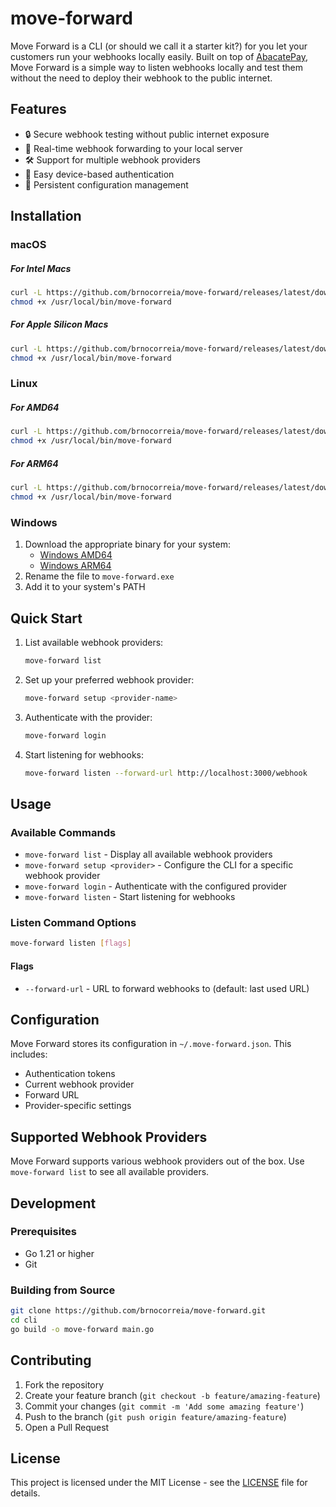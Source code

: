# move-forward

Move Forward is a CLI (or should we call it a starter kit?) for you let your customers run your webhooks locally easily. Built on top of [AbacatePay](https://github.com/AbacatePay/abacatepay-cli), Move Forward is a simple way to listen webhooks locally and test them without the need to deploy their webhook to the public internet.

## Features

- 🔒 Secure webhook testing without public internet exposure
- 🔄 Real-time webhook forwarding to your local server
- 🛠️ Support for multiple webhook providers
- 📱 Easy device-based authentication
- 💾 Persistent configuration management

## Installation

### macOS

##### For Intel Macs

```bash
curl -L https://github.com/brnocorreia/move-forward/releases/latest/download/move-forward-darwin-amd64 -o /usr/local/bin/move-forward
chmod +x /usr/local/bin/move-forward
```

##### For Apple Silicon Macs

```bash
curl -L https://github.com/brnocorreia/move-forward/releases/latest/download/move-forward-darwin-arm64 -o /usr/local/bin/move-forward
chmod +x /usr/local/bin/move-forward
```

### Linux

##### For AMD64

```bash
curl -L https://github.com/brnocorreia/move-forward/releases/latest/download/move-forward-linux-amd64 -o /usr/local/bin/move-forward
chmod +x /usr/local/bin/move-forward
```

##### For ARM64

```bash
curl -L https://github.com/brnocorreia/move-forward/releases/latest/download/move-forward-linux-arm64 -o /usr/local/bin/move-forward
chmod +x /usr/local/bin/move-forward
```

### Windows

1. Download the appropriate binary for your system:
   - [Windows AMD64](https://github.com/brnocorreia/move-forward/releases/latest/download/move-forward-windows-amd64.exe)
   - [Windows ARM64](https://github.com/brnocorreia/move-forward/releases/latest/download/move-forward-windows-arm64.exe)
2. Rename the file to `move-forward.exe`
3. Add it to your system's PATH

## Quick Start

1. List available webhook providers:

   ```bash
   move-forward list
   ```

2. Set up your preferred webhook provider:

   ```bash
   move-forward setup <provider-name>
   ```

3. Authenticate with the provider:

   ```bash
   move-forward login
   ```

4. Start listening for webhooks:
   ```bash
   move-forward listen --forward-url http://localhost:3000/webhook
   ```

## Usage

### Available Commands

- `move-forward list` - Display all available webhook providers
- `move-forward setup <provider>` - Configure the CLI for a specific webhook provider
- `move-forward login` - Authenticate with the configured provider
- `move-forward listen` - Start listening for webhooks

### Listen Command Options

```bash
move-forward listen [flags]
```

#### Flags

- `--forward-url` - URL to forward webhooks to (default: last used URL)

## Configuration

Move Forward stores its configuration in `~/.move-forward.json`. This includes:

- Authentication tokens
- Current webhook provider
- Forward URL
- Provider-specific settings

## Supported Webhook Providers

Move Forward supports various webhook providers out of the box. Use `move-forward list` to see all available providers.

## Development

### Prerequisites

- Go 1.21 or higher
- Git

### Building from Source

```bash
git clone https://github.com/brnocorreia/move-forward.git
cd cli
go build -o move-forward main.go
```

## Contributing

1. Fork the repository
2. Create your feature branch (`git checkout -b feature/amazing-feature`)
3. Commit your changes (`git commit -m 'Add some amazing feature'`)
4. Push to the branch (`git push origin feature/amazing-feature`)
5. Open a Pull Request

## License

This project is licensed under the MIT License - see the [LICENSE](LICENSE) file for details.
